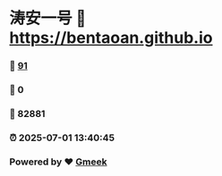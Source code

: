 # 涛安一号 :link: https://bentaoan.github.io 
### :page_facing_up: [91](https://bentaoan.github.io/tag.html) 
### :speech_balloon: 0 
### :hibiscus: 82881 
### :alarm_clock: 2025-07-01 13:40:45 
### Powered by :heart: [Gmeek](https://github.com/Meekdai/Gmeek)

